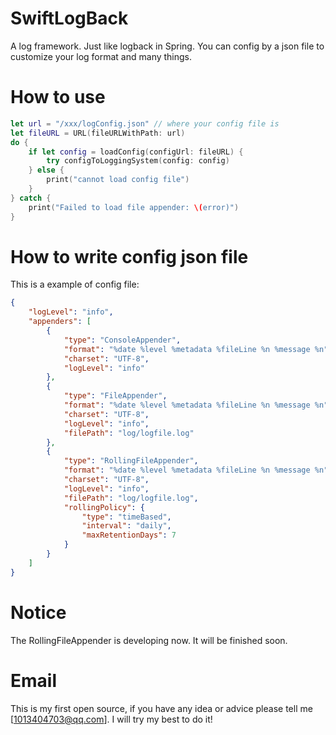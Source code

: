 # SwiftLogBack
A log framework. Just like logback in Spring. You can config by a json file to customize your log format and many things.

# How to use
```swift
let url = "/xxx/logConfig.json" // where your config file is
let fileURL = URL(fileURLWithPath: url)
do {
    if let config = loadConfig(configUrl: fileURL) {
        try configToLoggingSystem(config: config)
    } else {
        print("cannot load config file")
    }
} catch {
    print("Failed to load file appender: \(error)")
}
```

# How to write config json file
This is a example of config file:
```json
{
    "logLevel": "info",
    "appenders": [
        {
            "type": "ConsoleAppender",
            "format": "%date %level %metadata %fileLine %n %message %n",
            "charset": "UTF-8",
            "logLevel": "info"
        },
        {
            "type": "FileAppender",
            "format": "%date %level %metadata %fileLine %n %message %n",
            "charset": "UTF-8",
            "logLevel": "info",
            "filePath": "log/logfile.log"
        },
        {
            "type": "RollingFileAppender",
            "format": "%date %level %metadata %fileLine %n %message %n",
            "charset": "UTF-8",
            "logLevel": "info",
            "filePath": "log/logfile.log",
            "rollingPolicy": {
                "type": "timeBased",
                "interval": "daily",
                "maxRetentionDays": 7
            }
        }
    ]
}
```

# Notice
The RollingFileAppender is developing now. It will be finished soon.

# Email
This is my first open source, if you have any idea or advice please tell me [1013404703@qq.com]. I will try my best to do it!
